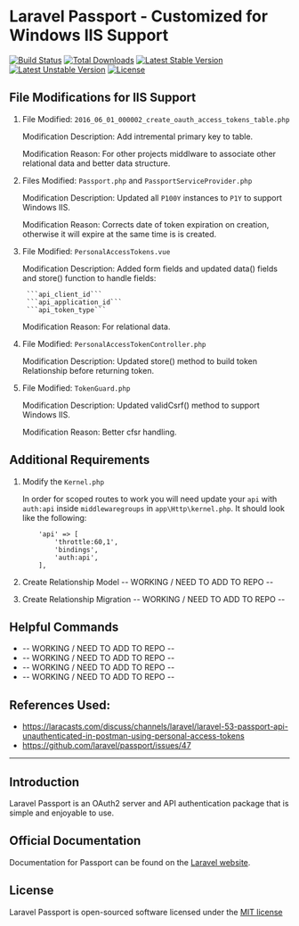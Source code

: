 # Laravel Passport - Customized for Windows IIS Support 

[![Build Status](https://travis-ci.org/laravel/passport.svg)](https://travis-ci.org/laravel/passport)
[![Total Downloads](https://poser.pugx.org/laravel/passport/d/total.svg)](https://packagist.org/packages/laravel/passport)
[![Latest Stable Version](https://poser.pugx.org/laravel/passport/v/stable.svg)](https://packagist.org/packages/laravel/passport)
[![Latest Unstable Version](https://poser.pugx.org/laravel/passport/v/unstable.svg)](https://packagist.org/packages/laravel/passport)
[![License](https://poser.pugx.org/laravel/passport/license.svg)](https://packagist.org/packages/laravel/passport)

## File Modifications for IIS Support
1.  File Modified:
		```2016_06_01_000002_create_oauth_access_tokens_table.php```

	Modification Description:
		Add intremental primary key to table.
        
    Modification Reason:
        For other projects middlware to associate other relational data and better data structure.

2.  Files Modified:
		```Passport.php``` and ```PassportServiceProvider.php```

    Modification Description:
    	Updated all ```P100Y``` instances to ```P1Y``` to support Windows IIS.

    Modification Reason: 
        Corrects date of token expiration on creation, otherwise it will expire at the same time is is created.

3.  File Modified:
		```PersonalAccessTokens.vue```

    Modification Description:
    	Added form fields and updated data() fields and store() function to handle fields:

		 ```api_client_id```
		 ```api_application_id```
		 ```api_token_type```

    Modification Reason:
         For relational data.

4.  File Modified:
		```PersonalAccessTokenController.php```

    Modification Description:
    	Updated store() method to build token Relationship before returning token.

5.  File Modified:
		```TokenGuard.php```

    Modification Description:
    	Updated validCsrf() method to support Windows IIS.
        
    Modification Reason:
        Better cfsr handling.

## Additional Requirements

1. 	Modify the `Kernel.php`

	In order for scoped routes to work you will need update
	your `api` with `auth:api` inside `middlewaregroups` in `app\Http\kernel.php`.
	It should look like the following:

	```
		'api' => [
			'throttle:60,1',
			'bindings',
			'auth:api',
		],
	```

2. Create Relationship Model
   -- WORKING / NEED TO ADD TO REPO --

3. Create Relationship Migration
   -- WORKING / NEED TO ADD TO REPO --
   
## Helpful Commands   
  * -- WORKING / NEED TO ADD TO REPO --
  * -- WORKING / NEED TO ADD TO REPO --
  * -- WORKING / NEED TO ADD TO REPO --
  * -- WORKING / NEED TO ADD TO REPO --
   
## References Used:

- https://laracasts.com/discuss/channels/laravel/laravel-53-passport-api-unauthenticated-in-postman-using-personal-access-tokens
- https://github.com/laravel/passport/issues/47

---

## Introduction

Laravel Passport is an OAuth2 server and API authentication package that is simple and enjoyable to use.

## Official Documentation

Documentation for Passport can be found on the [Laravel website](http://laravel.com/docs/master/passport).

## License

Laravel Passport is open-sourced software licensed under the [MIT license](http://opensource.org/licenses/MIT)
